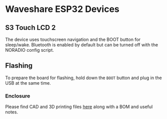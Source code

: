 # Waveshare ESP32 Devices

## S3 Touch LCD 2

The device uses touchscreen navigation and the BOOT button for sleep/wake.
Bluetooth is enabled by default but can be turned off with the NORADIO config
script.

## Flashing

To prepare the board for flashing, hold down the `BOOT` button and plug in the
USB at the same time.

### Enclosure

Please find CAD and 3D printing files
[here](https://github.com/trevarj/enclosures/tree/master/waveshare/ESP32-S3-Touch-LCD-2)
along with a BOM and useful notes.
